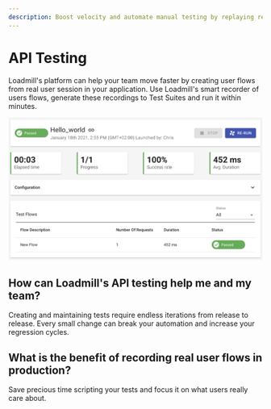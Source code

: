 ```yaml
---
description: Boost velocity and automate manual testing by replaying real user behavior
---
```


# API Testing

Loadmill's platform can help your team move faster by creating user flows from real user session in your application. Use Loadmill's smart recorder of users flows, generate these recordings to Test Suites and run it within minutes. 

![API Test Suite Run](../.gitbook/assets/screen-shot-2021-01-18-at-14.56.04.png)

## How can Loadmill's API testing help me and my team?

Creating and maintaining tests require endless iterations from release to release. Every small change can break your automation and increase your regression cycles.  

## What is the benefit of recording real user flows in production?

Save precious time scripting your tests and focus it on what users really care about. 





### 



